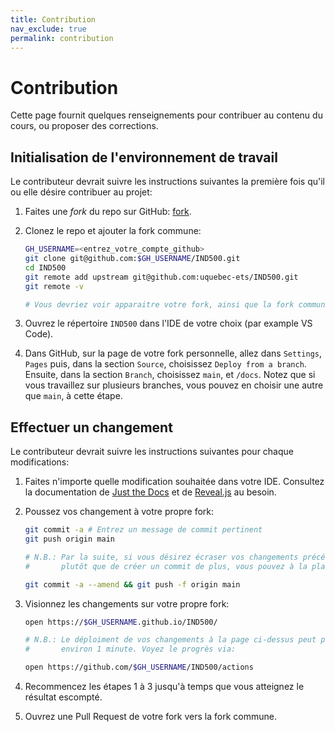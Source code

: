 ```yaml
---
title: Contribution
nav_exclude: true
permalink: contribution
---
```


# Contribution

Cette page fournit quelques renseignements pour contribuer au contenu du cours, ou proposer des corrections.

## Initialisation de l'environnement de travail

Le contributeur devrait suivre les instructions suivantes la première fois qu'il ou elle désire contribuer
au projet:

1. Faites une _fork_ du repo sur GitHub: [fork](https://github.com/uquebec-ets/IND500/fork).

2. Clonez le repo et ajouter la fork commune:

    ```bash
    GH_USERNAME=<entrez_votre_compte_github>
    git clone git@github.com:$GH_USERNAME/IND500.git
    cd IND500
    git remote add upstream git@github.com:uquebec-ets/IND500.git
    git remote -v

    # Vous devriez voir apparaitre votre fork, ainsi que la fork commune
    ```

3. Ouvrez le répertoire `IND500` dans l'IDE de votre choix (par example VS Code).

4. Dans GitHub, sur la page de votre fork personnelle, allez dans `Settings`, `Pages` puis, dans la section 
   `Source`, choisissez `Deploy from a branch`. Ensuite, dans la section `Branch`, choisissez `main`, et `/docs`.
   Notez que si vous travaillez sur plusieurs branches, vous pouvez en choisir une autre que `main`, à cette
   étape.

## Effectuer un changement

Le contributeur devrait suivre les instructions suivantes pour chaque modifications:

1. Faites n'importe quelle modification souhaitée dans votre IDE. Consultez la documentation de 
   [Just the Docs](https://just-the-docs.com/) et de [Reveal.js](https://revealjs.com) au besoin.

2. Poussez vos changement à votre propre fork:

    ```bash
    git commit -a # Entrez un message de commit pertinent
    git push origin main

    # N.B.: Par la suite, si vous désirez écraser vos changements précédents, 
    #       plutôt que de créer un commit de plus, vous pouvez à la place faire:

    git commit -a --amend && git push -f origin main
    ```

3. Visionnez les changements sur votre propre fork:

    ```bash
    open https://$GH_USERNAME.github.io/IND500/

    # N.B.: Le déploiment de vos changements à la page ci-dessus peut prendre 
    #       environ 1 minute. Voyez le progrès via:

    open https://github.com/$GH_USERNAME/IND500/actions
    ```

4. Recommencez les étapes 1 à 3 jusqu'à temps que vous atteignez le résultat escompté.

5. Ouvrez une Pull Request de votre fork vers la fork commune.